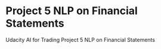 # Project 5 NLP on Financial Statements
Udacity AI for Trading Project 5 NLP on Financial Statements
